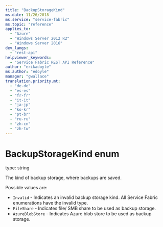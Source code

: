```yaml
---
title: "BackupStorageKind"
ms.date: 11/26/2018
ms.service: "service-fabric"
ms.topic: "reference"
applies_to: 
  - "Azure"
  - "Windows Server 2012 R2"
  - "Windows Server 2016"
dev_langs: 
  - "rest-api"
helpviewer_keywords: 
  - "Service Fabric REST API Reference"
author: "erikadoyle"
ms.author: "edoyle"
manager: "gwallace"
translation.priority.mt: 
  - "de-de"
  - "es-es"
  - "fr-fr"
  - "it-it"
  - "ja-jp"
  - "ko-kr"
  - "pt-br"
  - "ru-ru"
  - "zh-cn"
  - "zh-tw"
---
```

# BackupStorageKind enum

type: string

The kind of backup storage, where backups are saved.


Possible values are: 

  - `Invalid` - Indicates an invalid backup storage kind. All Service Fabric enumerations have the invalid type.
  - `FileShare` - Indicates file/ SMB share to be used as backup storage.
  - `AzureBlobStore` - Indicates Azure blob store to be used as backup storage.

